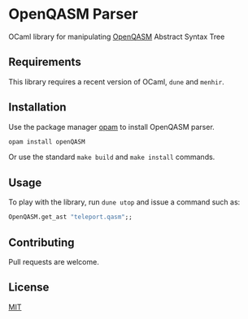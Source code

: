 # OpenQASM Parser

OCaml library for manipulating [OpenQASM](https://github.com/Qiskit/openqasm) Abstract Syntax Tree

## Requirements
This library requires a recent version of OCaml, `dune` and `menhir`.

## Installation

Use the package manager [opam](https://opam.ocaml.org/) to install OpenQASM parser.

```bash
opam install openQASM
```

Or use the standard `make build` and `make install` commands.

## Usage

To play with the library, run `dune utop` and issue a command such as:

```ocaml
OpenQASM.get_ast "teleport.qasm";;
```

## Contributing
Pull requests are welcome.

## License
[MIT](https://choosealicense.com/licenses/mit/)
